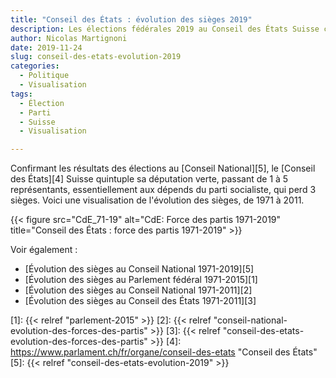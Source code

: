 ```yaml
---
title: "Conseil des États : évolution des sièges 2019"
description: Les élections fédérales 2019 au Conseil des États Suisse confirment la progression des défenseurs de l'environnement.
author: Nicolas Martignoni
date: 2019-11-24
slug: conseil-des-etats-evolution-2019
categories:
  - Politique
  - Visualisation
tags:
  - Élection
  - Parti
  - Suisse
  - Visualisation

---
```

Confirmant les résultats des élections au [Conseil National][5], le [Conseil des États][4] Suisse quintuple sa députation verte, passant de 1 à 5 représentants, essentiellement aux dépends du parti socialiste, qui perd 3 sièges. Voici une visualisation de l'évolution des sièges, de 1971 à 2011.

{{< figure src="CdE_71-19" alt="CdE: Force des partis 1971-2019" title="Conseil des États : force des partis 1971-2019" >}}

Voir également :

- [Évolution des sièges au Conseil National 1971-2019][5]
- [Évolution des sièges au Parlement fédéral 1971-2015][1]
- [Évolution des sièges au Conseil National 1971-2011][2]
- [Évolution des sièges au Conseil des États 1971-2011][3]

 [1]: {{< relref "parlement-2015" >}}
 [2]: {{< relref "conseil-national-evolution-des-forces-des-partis" >}}
 [3]: {{< relref "conseil-des-etats-evolution-des-forces-des-partis" >}}
 [4]: https://www.parlament.ch/fr/organe/conseil-des-etats "Conseil des États"
 [5]: {{< relref "conseil-des-etats-evolution-2019" >}}

<!--more-->
